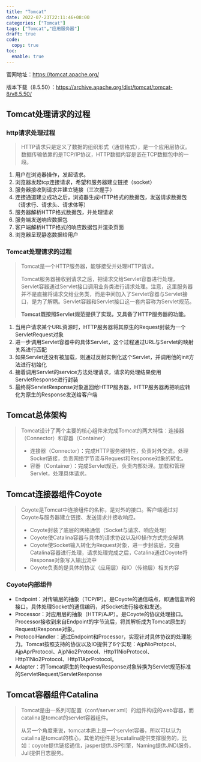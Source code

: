 ```yaml
---
title: "Tomcat"
date: 2022-07-23T22:11:46+08:00
categories: ["Tomcat"]
tags: ["Tomcat","应用服务器"]
draft: true
code:
  copy: true
toc:
  enable: true
---
```


官网地址：https://tomcat.apache.org/

版本下载（8.5.50）：https://archive.apache.org/dist/tomcat/tomcat-8/v8.5.50/

## Tomcat处理请求的过程

### http请求处理过程

> HTTP请求只是定义了数据的组织形式（通信格式），是一个应用层协议。数据传输依靠的是TCP/IP协议，HTTP数据内容是嵌在TCP数据包中的一段。

1. 用户在浏览器操作，发起请求。
2. 浏览器发起tcp连接请求，希望和服务器建立链接（socket）
3. 服务器接收到请求并建立链接（三次握手）
4. 连接通道建立成功之后，浏览器生成HTTP格式的数据包，发送请求数据包（请求行、请求头、请求体等）
5. 服务器解析HTTP格式数据包，并处理请求
6. 服务端发送响应数据包
7. 客户端解析HTTP格式的响应数据包并渲染页面
8. 浏览器呈现静态数据给用户

### Tomcat处理请求的过程

> Tomcat是一个HTTP服务器，能够接受并处理HTTP请求。
>
> Tomcat服务器接收到请求之后，把请求交给Servlet容器进行处理，Servlet容器通过Servlet接口调用业务类进行请求处理。注意，这里服务器并不是直接将请求交给业务类，而是中间加入了Servlet容器与Servlet接口，是为了解耦。Servlet容器和Servlet接口这一套内容称为Servlet规范。
>
> **Tomcat既按照Servlet规范提供了实现，又具备了HTTP服务器的功能。**

1. 当用户请求某个URL资源时，HTTP服务器将其原生的Request封装为一个ServletRequest对象
2. 进一步调用Servlet容器中的具体Servlet，这个过程通过URL与Servlet的映射关系进行匹配
3. 如果Servlet还没有被加载，则通过反射实例化这个Servlet，并调用他的init方法进行初始化
4. 接着调用Servlet的service方法处理请求，请求的处理结果使用ServletResponse进行封装
5. 最终将ServletResponse对象返回给HTTP服务器，HTTP服务器再把响应转化为原生的Response发送给客户端

## Tomcat总体架构

> Tomcat设计了两个主要的核心组件来完成Tomcat的两大特性：连接器（Connector）和容器（Container）
>
> - 连接器（Connector）：完成HTTP服务器特性，负责对外交流。处理Socket链接，负责网络字节流与Request和Response对象的转化。
> - 容器（Container）：完成Servlet规范，负责内部处理。加载和管理Servlet，处理具体请求。

## Tomcat连接器组件Coyote

> Coyote是Tomcat中连接组件的名称，是对外的接口。客户端通过对Coyote与服务器建立链接、发送请求并接收响应。
>
> - Coyote封装了底层的网络通信（Socket与请求、响应处理）
> - Coyote使Catalina容器与具体的请求协议以及IO操作方式完全解耦
> - Coyote使Socket输入转化为Request对象，进一步封装后，交由Catalina容器进行处理，请求处理完成之后，Catalina通过Coyote将Response对象写入输出流中
> - Coyote负责的是具体的协议（应用层）和IO（传输层）相关内容

### Coyote内部组件

- Endpoint：对传输层的抽象（TCP/IP）。是Coyote的通信端点，即通信监听的接口。具体处理Socket的通信编码，对Socket进行接收和发送。
- Processor：对应用层的抽象（HTTP/AJP）。是Coyote的协议处理接口。Processor接收到来自Endpoint的字节流后，将其解析成为Tomcat原生的Request/Response对象。
- ProtocolHandler：通过Endpoint和Processor，实现针对具体协议的处理能力。Tomcat按照支持的协议以及IO提供了6个实现：AjpNioProtpcol、AjpAprProtocol、AjpNio2Protocol、Http11NioProtocol、Http11Nio2Protocol、Http11AprProtocol。
- Adapter：将Tomcat原生的Request/Response对象转换为Servlet规范标准的ServletRequest/ServletResponse

## Tomcat容器组件Catalina

> Tomcat是由一系列可配置（conf/server.xml）的组件构成的web容器，而catalina是tomcat的servlet容器组件。
>
> 从另一个角度来说，tomcat本质上是一个servlet容器，所以可以认为catalina是tomcat的核心，其他的组件是为catalina提供支撑服务的，比如：coyote提供链接通信，jasper提供JSP引擎，Naming提供JNDI服务，Juli提供日志服务。
